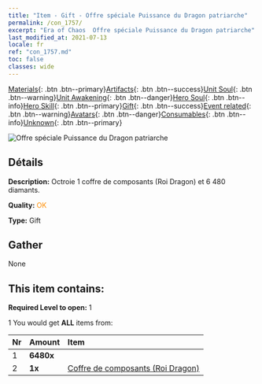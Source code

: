 ```yaml
---
title: "Item - Gift - Offre spéciale Puissance du Dragon patriarche"
permalink: /con_1757/
excerpt: "Era of Chaos  Offre spéciale Puissance du Dragon patriarche"
last_modified_at: 2021-07-13
locale: fr
ref: "con_1757.md"
toc: false
classes: wide
---
```

 [Materials](/ItemsFR/){: .btn .btn--primary}[Artifacts](/ItemsFR/Artifacts/){: .btn .btn--success}[Unit Soul](/ItemsFR/UnitSoul/){: .btn .btn--warning}[Unit Awakening](/ItemsFR/UnitAwakening/){: .btn .btn--danger}[Hero Soul](/ItemsFR/HeroSoul/){: .btn .btn--info}[Hero Skill](/ItemsFR/HeroSkill/){: .btn .btn--primary}[Gift](/ItemsFR/Gift/){: .btn .btn--success}[Event related](/ItemsFR/Events/){: .btn .btn--warning}[Avatars](/ItemsFR/Avatars/){: .btn .btn--danger}[Consumables](/ItemsFR/Consumables/){: .btn .btn--info}[Unknown](/ItemsFR/Unknown/){: .btn .btn--primary}

 ![Offre spéciale Puissance du Dragon patriarche](/images/t/i_907373.png)

## Détails
 **Description:** Octroie 1 coffre de composants (Roi Dragon) et 6 480 diamants.

 **Quality:** <span style="color: #FF8C00">OK</span>

 **Type:** Gift

## Gather

  None

## This item contains:

 **Required Level to open:** 1

 1 You would get **ALL** items  from:

  | Nr | Amount |     Item    |
  |:---|:-------|:------------|
  | 1 |  **6480x** | <i class="fas fa-gem"/> |  | 
  | 2 |  **1x** | [Coffre de composants (Roi Dragon)](/ItemsFR/con_1348/) |  | 
